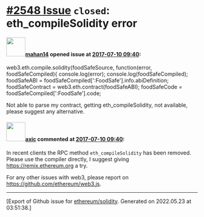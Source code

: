 # [\#2548 Issue](https://github.com/ethereum/solidity/issues/2548) `closed`: eth_compileSolidity error

#### <img src="https://avatars.githubusercontent.com/u/8032861?v=4" width="50">[mahan14](https://github.com/mahan14) opened issue at [2017-07-10 09:40](https://github.com/ethereum/solidity/issues/2548):

web3.eth.compile.solidity(foodSafeSource, function(error, foodSafeCompiled){
        console.log(error);
       console.log(foodSafeCompiled);
          foodSafeABI = foodSafeCompiled['<stdin>:FoodSafe'].info.abiDefinition;
           foodSafeContract = web3.eth.contract(foodSafeABI);
          foodSafeCode = foodSafeCompiled['<stdin>:FoodSafe'].code;



Not able to parse my contract, getting eth_compileSolidity, not available, please suggest any alternative.

#### <img src="https://avatars.githubusercontent.com/u/20340?v=4" width="50">[axic](https://github.com/axic) commented at [2017-07-10 09:40](https://github.com/ethereum/solidity/issues/2548#issuecomment-314059498):

In recent clients the RPC method `eth_compileSolidity` has been removed. Please use the compiler directly, I suggest giving https://remix.ethereum.org a try. 

For any other issues with web3, please report on https://github.com/ethereum/web3.js.


-------------------------------------------------------------------------------



[Export of Github issue for [ethereum/solidity](https://github.com/ethereum/solidity). Generated on 2022.05.23 at 03:51:38.]
